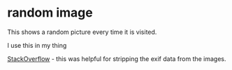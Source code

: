 # random image

This shows a random picture every time it is visited.

I use this in my thing 

[StackOverflow](https://unix.stackexchange.com/questions/312754/how-to-strip-metadata-from-image-files) - this was helpful for stripping the exif data from the images.